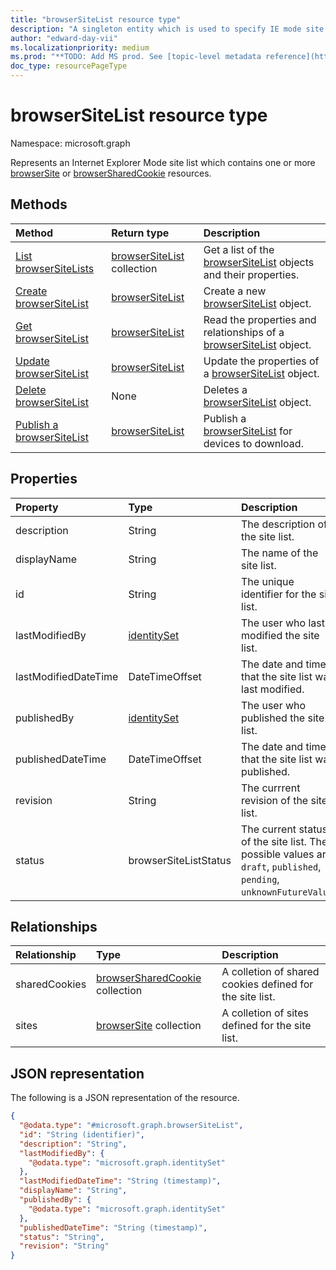 ```yaml
---
title: "browserSiteList resource type"
description: "A singleton entity which is used to specify IE mode site list metadata"
author: "edward-day-vii"
ms.localizationpriority: medium
ms.prod: "**TODO: Add MS prod. See [topic-level metadata reference](https://aka.ms/msgo?pagePath=API/Document/Guidelines/Metadata)**"
doc_type: resourcePageType
---
```


# browserSiteList resource type

Namespace: microsoft.graph

Represents an Internet Explorer Mode site list which contains one or more [browserSite](../resources/browsersite.md) or [browserSharedCookie](../resources/browsersharedcookie.md) resources.

## Methods
|Method|Return type|Description|
|:---|:---|:---|
|[List browserSiteLists](../api/internetexplorermode-list-sitelists.md)|[browserSiteList](../resources/browsersitelist.md) collection|Get a list of the [browserSiteList](../resources/browsersitelist.md) objects and their properties.|
|[Create browserSiteList](../api/internetexplorermode-post-sitelists.md)|[browserSiteList](../resources/browsersitelist.md)|Create a new [browserSiteList](../resources/browsersitelist.md) object.|
|[Get browserSiteList](../api/browsersitelist-get.md)|[browserSiteList](../resources/browsersitelist.md)|Read the properties and relationships of a [browserSiteList](../resources/browsersitelist.md) object.|
|[Update browserSiteList](../api/browsersitelist-update.md)|[browserSiteList](../resources/browsersitelist.md)|Update the properties of a [browserSiteList](../resources/browsersitelist.md) object.|
|[Delete browserSiteList](../api/internetexplorermode-delete-sitelists.md)|None|Deletes a [browserSiteList](../resources/browsersitelist.md) object.|
|[Publish a browserSiteList](../api/browsersitelist-publish.md)|[browserSiteList](../resources/browsersitelist.md)|Publish a [browserSiteList](../resources/browsersitelist.md) for devices to download.|

## Properties
|Property|Type|Description|
|:---|:---|:---|
|description|String|The description of the site list.|
|displayName|String|The name of the site list.|
|id|String|The unique identifier for the site list.|
|lastModifiedBy|[identitySet](../resources/identityset.md)|The user who last modified the site list.|
|lastModifiedDateTime|DateTimeOffset|The date and time that the site list was last modified.|
|publishedBy|[identitySet](../resources/identityset.md)|The user who published the site list.|
|publishedDateTime|DateTimeOffset|The date and time that the site list was published.|
|revision|String|The currrent revision of the site list.|
|status|browserSiteListStatus|The current status of the site list. The possible values are: `draft`, `published`, `pending`, `unknownFutureValue`.|

## Relationships
|Relationship|Type|Description|
|:---|:---|:---|
|sharedCookies|[browserSharedCookie](../resources/browsersharedcookie.md) collection|A colletion of shared cookies defined for the site list.|
|sites|[browserSite](../resources/browsersite.md) collection|A colletion of sites defined for the site list.|

## JSON representation
The following is a JSON representation of the resource.
<!-- {
  "blockType": "resource",
  "keyProperty": "id",
  "@odata.type": "microsoft.graph.browserSiteList",
  "openType": false
}
-->
``` json
{
  "@odata.type": "#microsoft.graph.browserSiteList",
  "id": "String (identifier)",
  "description": "String",
  "lastModifiedBy": {
    "@odata.type": "microsoft.graph.identitySet"
  },
  "lastModifiedDateTime": "String (timestamp)",
  "displayName": "String",
  "publishedBy": {
    "@odata.type": "microsoft.graph.identitySet"
  },
  "publishedDateTime": "String (timestamp)",
  "status": "String",
  "revision": "String"
}
```

